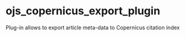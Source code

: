 # ojs_copernicus_export_plugin
Plug-in allows to export article meta-data to Copernicus citation index
